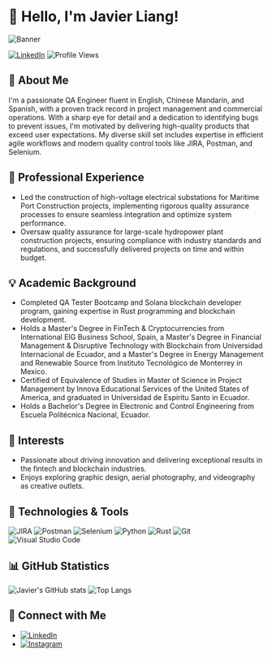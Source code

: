 # 👋 Hello, I'm Javier Liang!

![Banner](https://github.com/javoliang/javoliang/assets/137265733/f6f3e300-3344-4650-b2b4-0790c0162720) <!-- Replace with the actual URL of your banner image -->

[![LinkedIn](https://img.shields.io/badge/LinkedIn-0077B5?style=for-the-badge&logo=linkedin&logoColor=white)](https://www.linkedin.com/in/javier-liang)
![Profile Views](https://komarev.com/ghpvc/?username=javierliang&color=blue&style=flat-square)


## 🚀 About Me

I'm a passionate QA Engineer fluent in English, Chinese Mandarin, and Spanish, with a proven track record in project management and commercial operations. With a sharp eye for detail and a dedication to identifying bugs to prevent issues, I'm motivated by delivering high-quality products that exceed user expectations. My diverse skill set includes expertise in efficient agile workflows and modern quality control tools like JIRA, Postman, and Selenium.

## 💼 Professional Experience

- Led the construction of high-voltage electrical substations for Maritime Port Construction projects, implementing rigorous quality assurance processes to ensure seamless integration and optimize system performance.
- Oversaw quality assurance for large-scale hydropower plant construction projects, ensuring compliance with industry standards and regulations, and successfully delivered projects on time and within budget.

## 💡 Academic Background

- Completed QA Tester Bootcamp and Solana blockchain developer program, gaining expertise in Rust programming and blockchain development.
- Holds a Master's Degree in FinTech & Cryptocurrencies from International EIG Business School, Spain, a Master's Degree in Financial Management & Disruptive Technology with Blockchain from Universidad Internacional de Ecuador, and a Master's Degree in Energy Management and Renewable Source from Instituto Tecnológico de Monterrey in Mexico.
- Certified of Equivalence of Studies in Master of Science in Project Management by Innova Educational Services of the United States of America, and graduated in Universidad de Espíritu Santo in Ecuador.
- Holds a Bachelor's Degree in Electronic and Control Engineering from Escuela Politécnica Nacional, Ecuador.

## 🌱 Interests

- Passionate about driving innovation and delivering exceptional results in the fintech and blockchain industries.
- Enjoys exploring graphic design, aerial photography, and videography as creative outlets.

## 🔧 Technologies & Tools

![JIRA](https://img.shields.io/badge/JIRA-0052CC?style=for-the-badge&logo=jira&logoColor=white)
![Postman](https://img.shields.io/badge/Postman-FF6C37?style=for-the-badge&logo=postman&logoColor=white)
![Selenium](https://img.shields.io/badge/Selenium-43B02A?style=for-the-badge&logo=selenium&logoColor=white)
![Python](https://img.shields.io/badge/Python-3776AB?style=for-the-badge&logo=python&logoColor=white)
![Rust](https://img.shields.io/badge/Rust-000000?style=for-the-badge&logo=rust&logoColor=white)
![Git](https://img.shields.io/badge/Git-F05032?style=for-the-badge&logo=git&logoColor=white)
![Visual Studio Code](https://img.shields.io/badge/Visual_Studio_Code-007ACC?style=for-the-badge&logo=visual-studio-code&logoColor=white)

## 📊 GitHub Statistics

![Javier's GitHub stats](https://github-readme-stats.vercel.app/api?username=javoliang&show_icons=true&theme=radical)
![Top Langs](https://github-readme-stats.vercel.app/api/top-langs/?username=javoliang&layout=compact&theme=radical)

## 🔗 Connect with Me

- [![LinkedIn](https://img.shields.io/badge/LinkedIn-0077B5?style=for-the-badge&logo=linkedin&logoColor=white)](https://www.linkedin.com/in/javier-liang)
- [![Instagram](https://img.shields.io/badge/Instagram-E4405F?style=for-the-badge&logo=instagram&logoColor=white)](https://www.instagram.com/javoliang/)

